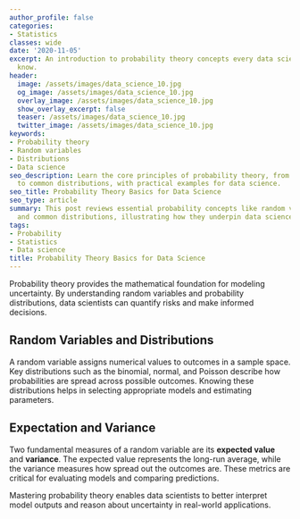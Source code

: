 ```yaml
---
author_profile: false
categories:
- Statistics
classes: wide
date: '2020-11-05'
excerpt: An introduction to probability theory concepts every data scientist should
  know.
header:
  image: /assets/images/data_science_10.jpg
  og_image: /assets/images/data_science_10.jpg
  overlay_image: /assets/images/data_science_10.jpg
  show_overlay_excerpt: false
  teaser: /assets/images/data_science_10.jpg
  twitter_image: /assets/images/data_science_10.jpg
keywords:
- Probability theory
- Random variables
- Distributions
- Data science
seo_description: Learn the core principles of probability theory, from random variables
  to common distributions, with practical examples for data science.
seo_title: Probability Theory Basics for Data Science
seo_type: article
summary: This post reviews essential probability concepts like random variables, expectation,
  and common distributions, illustrating how they underpin data science workflows.
tags:
- Probability
- Statistics
- Data science
title: Probability Theory Basics for Data Science
---
```


Probability theory provides the mathematical foundation for modeling uncertainty. By understanding random variables and probability distributions, data scientists can quantify risks and make informed decisions.

## Random Variables and Distributions

A random variable assigns numerical values to outcomes in a sample space. Key distributions such as the binomial, normal, and Poisson describe how probabilities are spread across possible outcomes. Knowing these distributions helps in selecting appropriate models and estimating parameters.

## Expectation and Variance

Two fundamental measures of a random variable are its **expected value** and **variance**. The expected value represents the long-run average, while the variance measures how spread out the outcomes are. These metrics are critical for evaluating models and comparing predictions.

Mastering probability theory enables data scientists to better interpret model outputs and reason about uncertainty in real-world applications.
